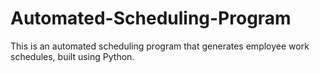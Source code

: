 # Automated-Scheduling-Program
This is an automated scheduling program that generates employee work schedules, built using Python.
